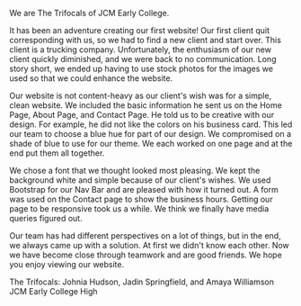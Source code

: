 We are The Trifocals of JCM Early College.

It has been an adventure creating our first website! Our first client quit corresponding with us, so we had to find a new client and start over. This client is a trucking company. Unfortunately, the enthusiasm of our new client quickly diminished, and we were back to no communication. Long story short, we ended up having to use stock photos for the images we used so that we could enhance the website.

Our website is not content-heavy as our client's wish was for a simple, clean website. We included the basic information he sent us on the Home Page, About Page, and Contact Page. He told us to be creative with our design. For example, he did not like the colors on his business card. This led our team to choose a blue hue for part of our design. We compromised on a shade of blue to use for our theme. We each worked on one page and at the end put them all together.

We chose a font that we thought looked most pleasing. We kept the background white and simple because of our client's wishes. We used Bootstrap for our Nav Bar and are pleased with how it turned out. A form was used on the Contact page to show the business hours. Getting our page to be responsive took us a while. We think we finally have media queries figured out.

Our team has had different perspectives on a lot of things, but in the end, we always came up with a solution. At first we didn't know each other. Now we have become close through teamwork and are good friends.  We hope you enjoy viewing our website.

The Trifocals: Johnia Hudson, Jadin Springfield, and Amaya Williamson 
JCM Early College High
